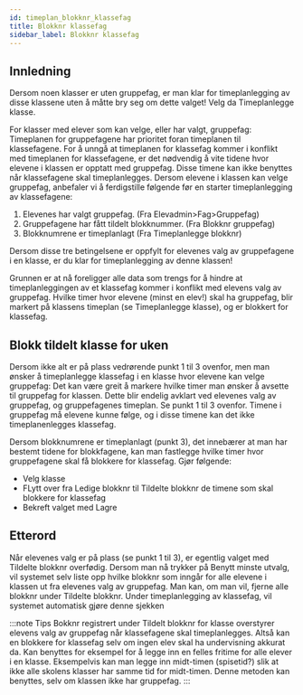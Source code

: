 ```yaml
---
id: timeplan_blokknr_klassefag
title: Blokknr klassefag
sidebar_label: Blokknr klassefag
---
```


## Innledning
Dersom noen klasser er uten gruppefag, er man klar for timeplanlegging av disse klassene uten å måtte bry seg om dette valget! Velg da Timeplanlegge klasse.

For klasser med elever som kan velge, eller har valgt, gruppefag:
Timeplanen for gruppefagene har prioritet foran timeplanen til klassefagene. For å unngå at timeplanen for klassefag kommer i konflikt med timeplanen for klassefagene, er det nødvendig å vite tidene hvor elevene i klassen er opptatt med gruppefag. Disse timene kan ikke benyttes når klassefagene skal timeplanlegges.
Dersom elevene i klassen kan velge gruppefag, anbefaler vi å ferdigstille følgende før en starter timeplanlegging av klassefagene:

1. Elevenes har valgt gruppefag. (Fra Elevadmin>Fag>Gruppefag)
2. Gruppefagene har fått tildelt blokknummer. (Fra Blokknr gruppefag)
3. Blokknumrene er timeplanlagt (Fra Timeplanlegge blokknr)

Dersom disse tre betingelsene er oppfylt for elevenes valg av gruppefagene i en klasse, er du klar for timeplanlegging av denne klassen! 

Grunnen er at nå foreligger alle data som trengs for å hindre at timeplanleggingen av et klassefag kommer i konflikt med elevens valg av gruppefag. Hvilke timer hvor elevene (minst en elev!) skal ha gruppefag, blir markert på klassens timeplan (se Timeplanlegge klasse), og er blokkert for klassefag.

## Blokk tildelt klasse for uken
Dersom ikke alt er på plass vedrørende punkt 1 til 3 ovenfor, men man ønsker å timeplanlegge klassefag i en klasse hvor elevene kan velge gruppefag:
Det kan være greit å markere hvilke timer man ønsker å avsette til gruppefag for klassen. Dette blir endelig avklart ved elevenes valg av gruppefag, og gruppefagenes timeplan. Se punkt 1 til 3 ovenfor. Timene i gruppefag må elevene kunne følge, og i disse timene  kan det ikke timeplanenlegges klassefag.

Dersom blokknumrene er timeplanlagt (punkt 3), det innebærer at man har bestemt tidene for blokkfagene, kan man fastlegge hvilke timer hvor gruppefagene skal få blokkere for klassefag. Gjør følgende:
- Velg klasse
- FLytt over fra Ledige blokknr til Tildelte blokknr de timene som skal blokkere for klassefag
- Bekreft valget med Lagre

## Etterord
Når elevenes valg er på plass (se punkt 1 til 3), er egentlig valget med Tildelte blokknr overfødig. Dersom man nå trykker på Benytt minste utvalg, vil systemet selv liste opp hvilke blokknr som inngår for alle elevene i klassen ut fra elevenes valg av gruppefag. Man kan, om man vil, fjerne alle blokknr under Tildelte blokknr. Under timeplanlegging av klassefag, vil systemet automatisk gjøre denne sjekken

:::note Tips
Bokknr registrert under Tildelt blokknr for klasse overstyrer elevens valg av gruppefag når klassefagene skal timeplanlegges. Altså kan en blokkere for klassefag selv om ingen elev skal ha undervisning akkurat da. Kan benyttes for eksempel for å legge inn en felles fritime for alle elever i en klasse. Eksempelvis kan man legge inn midt-timen (spisetid?) slik at ikke alle skolens klasser  har samme tid for midt-timen. Denne metoden kan benyttes, selv om klassen ikke har gruppefag.
:::
